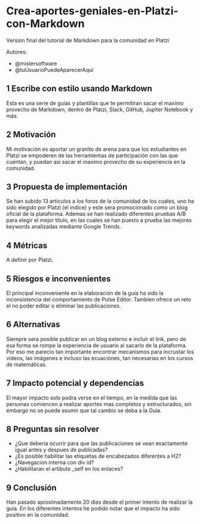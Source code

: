 # Crea-aportes-geniales-en-Platzi-con-Markdown
Version final del tutorial de Markdown para la comunidad en Platzi

Autores:
 - @mistersoftware
 - @tuUsuarioPuedeAparecerAquí

## 1 Escribe con estilo usando Markdown

<!--
párrafo corto que explica qué estas proponiendo
-->
Esta es una serie de guías y plantillas que te permitiran sacar el maximo provecho de Markdown, dentro de Platzi, Slack, GitHub, Jupiter Notebook y más.

## 2 Motivación

<!--
¿qué motiva esta decisión y por qué es importante?
el propósito de esta sección es articular de una manera sencilla el valor de la decision que vamos a tomar
-->
Mi motivación es aportar un granito de arena para que los estudiantes en Platzi se empoderen de las herramientas de participación con las que cuentan, y puedan asi sacar el maximo provecho de su experiencia en la comunidad.


## 3 Propuesta de implementación

<!--
Este es el núcleo de tu propuesta, y su proposito es ayudarte a pensar en la solución. Esto debe ser un wireframe, no un documento perfecto con todos los detalles.

Escribir es pensar https://medium.learningbyshipping.com/writing-is-thinking-an-annotated-twitter-thread-2a75fe07fade

  - usa diagramas para ilustrat tus ideas o flujos
  - inluye ejemplos de código si estas proponiendo una interfaz o contrato de sistemsa nuevo
  - agrega links con las especificaciones de proyectos

El proposito de esta sección se resume en:
"Esta es la dirección en la que nos voy a llevar, alguién ve huecos en mi propuesta o tiene comentarios sobre cómo mejorarla?

 -->
 
 Se han subido 13 articulos a los foros de la comunidad de los cuales, uno ha sido elegido por Platzi (el indice) y este sera promocionado como un blog oficial de la plataforma. Ademas se han realizado diferentes pruebas A/B para elegir el mejor titulo, en las cuales se han puesto a prueba las mejores keywords analizadas mediante Google Trends.

## 4 Métricas

<!--
Que métricas debemos vamos a instrumentar, o monitorear para observar las implicaciónes de esta decisiòn?
Por ejemplo, cuando interactuamos con un sistema externo que tipo de latencia esperariamos o si agregamos una tabla nueva que tan rápido se llenaría?
-->
A definir por Platzi.

## 5 Riesgos e inconvenientes

<!--
¿Hay razones por las que no deberiamos hacer esto?
¿Qué riesgos estamos tomando? Por ejemplo, no tenemos experiencia con esta tecnología nueva o no entendemos la escala aún.
-->
El principal inconveniente en la elaboración de la guía ha sido la inconsistencia del comportamiento de Pulse Editor. Tambien ofrece un reto el no poder editar o eliminar las publicaciones.


## 6 Alternativas

<!--
¿Hay otras formas de resolver éste problema?
-->
Siempre sera posible publicar en un blog externo e incluir el link, pero de esa forma se rompe la experiencia de usuario al sacarlo de la plataforma. Por eso me parecio tan importante encontrar mecanismos para incrustar los videos, las imágenes e incluso las ecuaciónes, tan necesarias en los cursos de matemáticas.

## 7 Impacto potencial y dependencias

<!--
  ¿Qué otros sistemas se verán afectados con esta propuesta?
  ¿Qué consideraciones de seguridad debemos tener?¿Como pueden explotar esta parte del sistema?
  ¿Que impacto tiene esta decision sobre soporte al cliente?

  Aquí buscamos ser concientes del ambiente en el que operamos y generar empatía hacia otros que pueden verse afectados por nuestra decisión.
 -->
El mayor impacto solo podra verse en el tiempo, en la medida que las personas comiencen a realizar aportes mas completos y estructurados, sin embargo no se puede asumir que tal cambio se deba a la Guía.

## 8 Preguntas sin resolver

<!--
¿ Qué preguntas no hemos resuelto?
-->
* ¿Que deberia ocurrir para que las publicaciones se vean exactamente igual antes y despues de publicadas? 
* ¿Es posible habilitar las etiquetas de encabezados diferentes a H2?
* ¿Navegacion interna con div id?
* ¿Habilitaran el artibuto _self en los enlaces?

## 9 Conclusión

Han pasado aproximadamente 20 dias desde el primer intento de realizar la guía. En los diferentes intentos he podido notar que el impacto ha sido positivo en la comunidad.

<!--

## 10 El proceso (elimina esta sección)

Actualización: Las reacciones en la comunidad han sido mixtas. Algunas personas han amado la publicación y en otras ha despertado hate. ¯\_(ツ)_/¯

Al escribir un RFC, estas incluyendo al equipo en la dirección que estas tomando. En muchos casos puede haber multiples soluciones, y tambien opiniones diferentes sobre como atacar un problema. Es posible que en el futuro esta propuesta no sea la mejor solución posible, pero aprenderemos de ella.

Como proponente, estas tomando responsabilidad sobre la dirección que quieres tomar y con este documento buscas que tus otros miembros de nuestro equipo contribuyan con sus comentarios acerca de tu idea, pero ultimamente esta decision es tuya y te apoyamos.

En resumen, este documento es:
 - un ejercicio de pensamiento, prototipamos con palabras
 - un record historico, y su valor puede disminuir con el tiempo
 - un mecanismo para
 - una forma de transmitir información
 - un mecanismo para construir confianza
 - una herramienta de empoderamiento
 - un canal de comunicación

Este documento no es
 - una solucitud de permiso
 - un documento que requiere aprobación
 - la representación actual de nuestros sistemas o procesos
 -



- [ ] Copia este template
- [ ] Bosqueja el documento, piensa que es un wireframe en prosa
- [ ] Compartelo con personas de tu equipo para retroalimentación inicial
- [ ] Envíalo como un pull request
- [ ] Etiquétalo para que sea facil categorizarlo
- [ ] Compartelo con todas las personas a quien les pueda interesar
- [ ] Comunica un limite de tiempo razonable dependiendo de la complejidad de la decisión
- [ ] Pidele a dos personas que entiendan el probelma que lo revisen por tí, o pidele ayuda a tu manager
- [ ] Hazle merge con dos +1



### Recomendaciones

- Utiliza la etiqueta [WIP] si aún estas refinando detalles
- Utiliza la etiqueta [newbie] si tienes una propuesta en la que tienes poca confianza por tu conocimiento actual
- Si hay areas específicas en las que quieres atencion, etiqueta a personas que consideras que saben algo al respecto y preguntales directamente. "María, impacto crees que va a tener este API sobre tu base de datos?"
- Si tienes dudas, pídele ayuda a tu manager o lider de tecnología
- Es tu decisión
- Ten en cuenta la prioridad de las propuestas que estas haciendo, los RFC no son documentos para proponer rearquitecturas o proyectos "cool" que no se alinean con los objetivos a corto plazo de la empresa

-->


